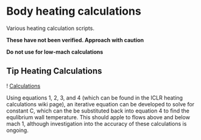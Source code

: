 
# Body heating calculations

Various heating calculation scripts.

**These have not been verified. Approach with caution**

**Do not use for low-mach calculations**

## Tip Heating Calculations

! [Calculations](Calculations.jpg)

Using equations 1, 2, 3, and 4 (which can be found in the ICLR heating calculations wiki page), an iterative equation can be developed to solve for constant C, which can the be substituted back into equation 4 to find the equlibrium wall temperature.
This should apple to flows above and below mach 1, although investigation into the accuracy of these calculations is ongoing.

